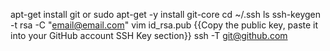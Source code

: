 apt-get install git or sudo apt-get -y install git-core
cd ~/.ssh
ls
ssh-keygen -t rsa -C "email@email.com"
vim id_rsa.pub
{{Copy the public key, paste it into your GitHub account SSH Key section}}
ssh -T git@github.com